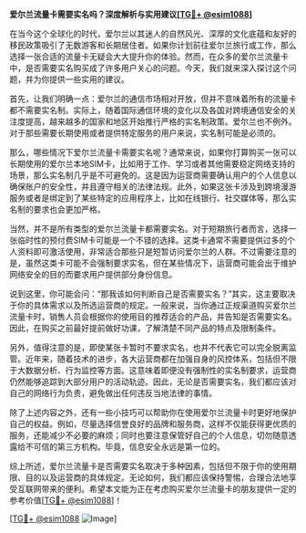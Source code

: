 **爱尔兰流量卡需要实名吗？深度解析与实用建议[[TG💪+ @esim1088](https://t.me/s/esim1088)]**

在当今这个全球化的时代，爱尔兰以其迷人的自然风光、深厚的文化底蕴和友好的移民政策吸引了无数游客和长期居住者。如果你计划前往爱尔兰旅行或工作，那么选择一张合适的流量卡无疑会大大提升你的体验。然而，在众多的爱尔兰流量卡中，是否需要实名购买成了许多用户关心的问题。今天，我们就来深入探讨这个问题，并为你提供一些实用的建议。

首先，让我们明确一点：爱尔兰的通信市场相对开放，但并不意味着所有的流量卡都不需要实名制。实际上，随着国际通信环境的变化以及各国对跨境通信安全的关注度提高，越来越多的国家和地区开始推行严格的实名制政策。爱尔兰也不例外。对于那些需要长期使用或者提供特定服务的用户来说，实名制可能是必须的。

那么，哪些情况下爱尔兰流量卡需要实名呢？通常来说，如果你打算购买一张可以长期使用的爱尔兰本地SIM卡，比如用于工作、学习或者其他需要稳定网络支持的场景，那么实名制几乎是不可避免的。这是因为运营商需要确认用户的个人信息以确保账户的安全性，并且遵守相关的法律法规。此外，如果这张卡涉及到跨境漫游服务或者是绑定到了某些特定的应用程序上，比如在线银行、社交媒体等，那么实名制的要求也会更加严格。

当然，并不是所有类型的爱尔兰流量卡都需要实名。对于短期旅行者而言，选择一张临时性的预付费SIM卡可能是一个不错的选择。这类卡通常不需要提供过多的个人资料即可激活使用，非常适合那些只是短暂访问爱尔兰的人群。不过需要注意的是，虽然这类卡可能不会强制要求实名，但在某些情况下，运营商可能会出于维护网络安全的目的而要求用户提供部分身份信息。

说到这里，你可能会问：“那我该如何判断自己是否需要实名？”其实，这主要取决于你的具体需求以及所选运营商的规定。一般来说，当你通过正规渠道购买爱尔兰流量卡时，销售人员会根据你的使用目的推荐适合的产品，并告知是否需要实名。因此，在购买之前最好提前做好功课，了解清楚不同产品的特点及限制条件。

另外，值得注意的是，即使某张卡暂时不要求实名，也并不代表它可以完全脱离监管。近年来，随着技术的进步，各大运营商都在加强自身的风控体系，包括但不限于大数据分析、行为监控等方面。这意味着即便没有强制性的实名制要求，运营商仍然能够追踪到大部分用户的活动轨迹。因此，无论是否需要实名，我们都应该对自己的网络行为负责，避免做出任何违反当地法律的事情。

除了上述内容之外，还有一些小技巧可以帮助你在使用爱尔兰流量卡时更好地保护自己的权益。例如，尽量选择信誉良好的品牌和服务商，这样不仅能获得更优质的服务，还能减少不必要的麻烦；同时也要注意保管好自己的个人信息，切勿随意透露给不可信的第三方机构。毕竟，信息安全永远是第一位的。

综上所述，爱尔兰流量卡是否需要实名取决于多种因素，包括但不限于你的使用期限、目的以及运营商的具体规定。无论如何，我们都应该保持警惕，合理合法地享受互联网带来的便利。希望本文能为正在考虑购买爱尔兰流量卡的朋友提供一定的参考价值[[TG💪+ @esim1088](https://t.me/s/esim1088)]！

[[TG💪+ @esim1088](https://t.me/s/esim1088) ![Image](https://i.postimg.cc/4NQfJmqS/Snipaste-2025-05-13-00-14-12.png)]
